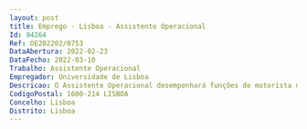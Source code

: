 ```yaml
--- 
layout: post
title: Emprego - Lisboa - Assistente Operacional
Id: 94264
Ref: OE202202/0753
DataAbertura: 2022-02-23
DataFecho: 2022-03-10
Trabalho: Assistente Operacional
Empregador: Universidade de Lisboa
Descricao: O Assistente Operacional desempenhará funções de motorista no Núcleo de Secretariado e Apoio Administrativo do Gabinete de Apoio ao Reitor dos Serviços Centrais da Universidade de Lisboa, designadamente a)	Transporte de pessoas com segurança e pontualidade bem como de objetos ou mercadorias que lhe forem confiados  b)	Cuidar do bom estado da viatura mantendo a sempre limpa.c)	Preencher relatórios de utilização do veículo com dados relativos a quilometragem, horário de saída e chegada. d)	Conduzir o veículo em viagens dentro e fora do território nacional. e)	Efetuar trabalho fora do horário de trabalho, caso seja solicitado. f)	Controlar o consumo de combustível, bem como prazos ou quilometragem para revisões. g)	Executar outras tarefas compatíveis com as exigências para o exercício da função.h)	Apoiar sempre que solicitado a outros Departamentos Organismos da ULisboa.
CodigoPostal: 1600-214 LISBOA
Concelho: Lisboa
Distrito: Lisboa
--- 
```

